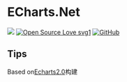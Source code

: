 # ECharts.Net

[![](https://img.shields.io/badge/.Net%20Standard%20-2.0-brightgreen.svg)](https://docs.microsoft.com/en-us/dotnet/standard/net-standard) 
[![Open Source Love svg1](https://badges.frapsoft.com/os/v1/open-source.svg?v=103)](https://github.com/ellerbrock/open-source-badges/)
[![GitHub](https://img.shields.io/github/license/xhanb/ECharts.Net.svg)](https://github.com/xhanb/ECharts.Net/blob/master/LICENSE)

## Tips
Based on[Echarts2.0](https://echarts.baidu.com/echarts2/doc/doc.html)构建
